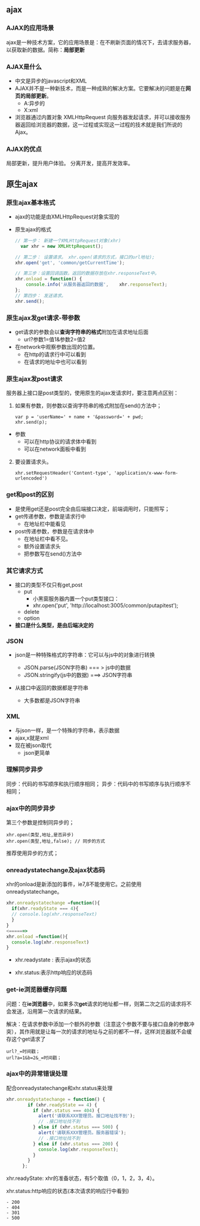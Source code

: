 

##  ajax
### AJAX的应用场景
ajax是一种技术方案，它的应用场景是：在不刷新页面的情况下，去请求服务器，以获取新的数据。简称：**局部更新**
### AJAX是什么
-  中文是异步的javascript和XML
-  AJAX并不是一种新技术，而是一种成熟的解决方案。它要解决的问题是在**网页的局部更新**。
   -  A:异步的
   -  X:xml
-  浏览器通过内置对象 XMLHttpRequest 向服务器发起请求，并可以接收服务器返回给浏览器的数据，这一过程或实现这一过程的技术就是我们所说的 Ajax。
### AJAX的优点
局部更新，提升用户体验。
分离开发，提高开发效率。



##  原生ajax

### 原生ajax基本格式

- ajax的功能是由XMLHttpRequest对象实现的

- 原生ajax的格式

  ```js
  // 第一步： 新建一个XMLHttpRequest对象(xhr)
    var xhr = new XMLHttpRequest();
  
  // 第二步： 设置请求。 xhr.open(请求的方式，接口的url地址);
  xhr.open('get', 'common/getCurrentTime');
  
  // 第三步：设置回调函数。返回的数据存放在xhr.responseText中。
  xhr.onload = function() {
      console.info('从服务器返回的数据',    xhr.responseText);
  };
  // 第四步： 发送请求。
  xhr.send();
  ```

  

### 原生ajax发get请求-带参数

- get请求的参数会以**查询字符串的格式**附加在请求地址后面
  - url?参数1=值1&参数2=值2
- 在network中观察参数出现的位置。
  - 在http的请求行中可以看到
  - 在请求的地址中也可以看到

### 原生ajax发post请求

服务器上接口是post类型的，使用原生的ajax发请求时，要注意两点区别：

1. 如果有参数，则参数以查询字符串的格式附加在send()方法中；

   ```
   var p = 'userName=' + name + '&password=' + pwd;
   xhr.send(p);
   ```

- 参数
  - 可以在http协议的请求体中看到
  - 可以在network面板中看到 

2. 要设置请求头。

   ```
   xhr.setRequestHeader('Content-type', 'application/x-www-form-urlencoded')
   ```

   

### get和post的区别

- 是使用get还是post完全由后端接口决定，前端调用时，只能照写；
- get传递参数，参数是请求行中
  - 在地址栏中能看见
- post传递参数，参数是在请求体中
  - 在地址栏中看不见。
  - 额外设置请求头
  - 把参数写在send()方法中

### 其它请求方式

- 接口的类型不仅只有get,post
  - put 
    - 小黑窗服务器内置一个put类型接口：
    - xhr.open('put', 'http://localhost:3005/common/putapitest');
  - delete
  - option
- **接口是什么类型，是由后端决定的**



### JSON

- json是一种特殊格式的字符串：它可以与js中的对象进行转换

  - JSON.parse(JSON字符串)  === > js中的数据
  - JSON.stringify(js中的数据) ===> JSON字符串

- 从接口中返回的数据都是字符串

  - 大多数都是JSON字符串

    

### XML

- 与json一样，是一个特殊的字符串，表示数据
- ajax,x就是xml
- 现在被json取代
  - json更简单




### 理解同步异步

同步：代码的书写顺序和执行顺序相同；
异步：代码中的书写顺序与执行顺序不相同；

### ajax中的同步异步

第三个参数是控制同异步的；

```
xhr.open(类型,地址,是否异步)
xhr.open(类型,地址,false); // 同步的方式
```

推荐使用异步的方式；



### onreadystatechange及ajax状态码

 xhr的onload是新添加的事件，ie7,8不能使用它。之前使用onreadystatechange。

```js
xhr.onreadystatechange =function(){
  if(xhr.readyState === 4){
  // console.log(xhr.responseText)
  }
}
<======>
xhr.onload =function(){
  console.log(xhr.responseText)
}
```

- xhr.readystate : 表示ajax的状态

- xhr.status:表示http响应的状态码



### get-ie浏览器缓存问题

问题：在**ie浏览器**中，如果多次**get**请求的地址都一样，则第二次之后的请求将不会发送，沿用第一次请求的结果。

解决：在请求参数中添加一个额外的参数（注意这个参数不要与接口自身的参数冲突），其作用就是让每一次的请求的地址与之前的都不一样，这样浏览器就不会缓存这个get请求了

```
url?_=时间戳；
url?a=1&b=2&_=时间戳；
```

### ajax中的异常错误处理

配合onreadystatechange和xhr.status来处理

```js
xhr.onreadystatechange = function() {
        if (xhr.readyState == 4) {
          if (xhr.status === 404) {
            alert('请联系XXX管理员。接口地址找不到');
            // .接口地址找不到
          } else if (xhr.status === 500) {
            alert('请联系XXX管理员。服务器错误');
            // .接口地址找不到
          } else if (xhr.status === 200) {
            console.log(xhr.responseText);
          }
        }
      };
```

xhr.readyState: xhr的准备状态，有5个取值（0，1，2，3，4）。

xhr.status:http响应的状态(本次请求的响应行中看到)

	- 200
	- 404
	- 301
	- 500


